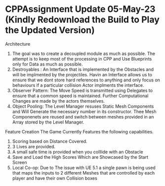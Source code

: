 # CPPAssignment Update 05-May-23 (Kindly Redownload the Build to Play the Updated Version)

Architecture
1. The goal was to create a decoupled module as much as possible. The attempt is to keep most of the processing in CPP and Use Blueprints only for Data as much as possible. 
2. Destroyables : An Interface that is implemented by the Obstacles and will be implmented by the projectiles. Havin an Interface allows us to ensure that we dont store hard references to anything and only focus on behaviours if a particular collision Actor implments the interface. 
3. Observer Pattern: The Move Speed is transmitted using Delegates to ensure that a common speed is maintained. Further Computational Changes are made by the actors themselves. 
4. Object Pooling: The Level Manager resuses Static Mesh Components and Will Generate the necessary number in its constructor. Thee Mesh Componenets are reused and switch between meshes provided in an Array stored by the Level Manager. 

Feature Creation
The Game Currently Features the following capabilities. 
1. Scoring based on Distance Covered.
2. 3 Lives are provided. 
3. A small safe time is provided when you colllide with an Obstacle
4. Save and Load the High Scores Which are Showcased by the Start Screen
5. Local Co-op: Due to The issue with UE 5.1 a single pawn is being used that maps the inputs to 2 different Meshes that are controlled by each player and have their own Collision boxes 


